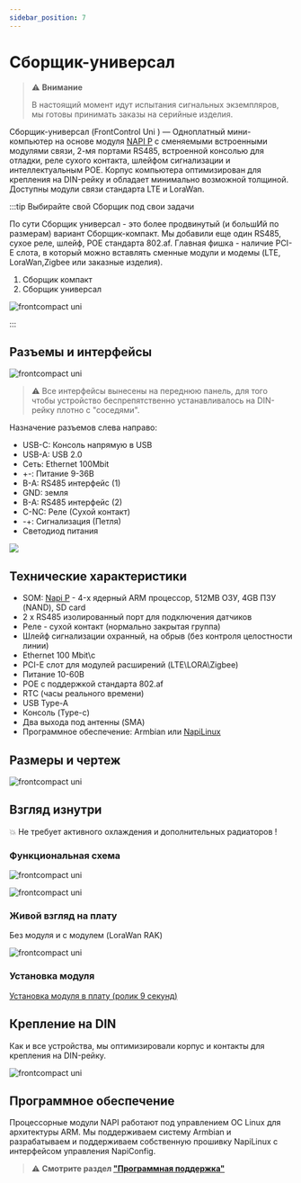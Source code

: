 ```yaml
---
sidebar_position: 7
---
```


# Сборщик-универсал

> :warning: **Внимание**
>
>В настоящий момент идут испытания сигнальных экземпляров, мы готовы принимать заказы на серийные изделия.

Сборщик-универсал (FrontControl Uni ) — Одноплатный мини-компьютер на основе модуля [NAPI P](../napi-intro.md) с сменяемыми встроенными модулями связи, 2-мя портами RS485, встроенной консолью для отладки, реле сухого контакта, шлейфом сигнализации и интеллектуальным POE. Корпус компьютера оптимизирован для крепления на DIN-рейку и обладает минимально возможной толщиной. Доступны модули связи стандарта LTE и LoraWan.


:::tip Выбирайте свой Сборщик под свои задачи

По сути Сборщик универсал - это более продвинутый (и большИй по размерам) вариант Сборщик-компакт. Мы добавили еще один RS485, сухое реле, шлейф, POE стандарта 802.af. Главная фишка -  наличие PCI-E слота, в который можно вставлять сменные модули и модемы (LTE, LoraWan,Zigbee или заказные изделия). 

1. Сборщик компакт
2. Сборщик универсал

![frontcompact uni](../img-u/compact-universal-1.jpg)

:::

## Разъемы и интерфейсы

![frontcompact uni](../img-u/live-1.png)

>:warning: Все интерфейсы вынесены на переднюю панель, для того чтобы устройство беспрепятственно устанавливалось на DIN-рейку плотно с "соседями". 

Назначение разъемов слева направо:

- USB-C: Консоль напрямую в USB
- USB-A: USB 2.0
- Сеть: Ethernet 100Mbit
- +-: Питание 9-36В
- B-A: RS485 интерфейс (1)
- GND: земля
- B-A: RS485 интерфейс (2)
- С-NC: Реле (Сухой контакт)
- -+: Сигнализация (Петля)
- Светодиод питания


![](../img-u/rend3.jpg)

## Технические характеристики

- SOM: [Napi P](../napi-intro.md) - 4-х ядерный ARM процессор, 512MB ОЗУ, 4GB ПЗУ (NAND), SD card
- 2 х RS485 изолированный порт для подключения датчиков
- Реле - сухой контакт (нормально закрытая группа)
- Шлейф сигнализации охранный, на обрыв (без контроля целостности линии)
- Ethernet 100 Mbit\с
- PCI-E слот для модулей расширений (LTE\LORA\Zigbee)
- Питание 10-60В 
- POE с поддержкой стандарта 802.af
- RTC (часы реального времени)
- USB Type-A
- Консоль (Type-c)
- Два выхода под антенны (SMA)
- Программное обеспечение: Armbian или [NapiLinux](http://napilinux.ru)

## Размеры и чертеж

![frontcompact uni](../img-u/dem1.png)

## Взгляд изнутри

:boom: Не требует активного охлаждения и дополнительных радиаторов !

### Функциональная схема

![frontcompact uni](../img-u/inside11.png)

![frontcompact uni](../img-u/inside2.png)

### Живой взгляд на плату

Без модуля и с модулем (LoraWan RAK)

![frontcompact uni](../img-u/inside6.jpg)

### Установка модуля

[Установка модуля в плату (ролик 9 секунд)](https://youtube.com/shorts/mpNN93IL4XM?si=aqUkFWMRa0a5Thg3)


## Крепление на DIN

Как и все устройства, мы оптимизировали корпус и контакты для крепления на DIN-рейку.

![frontcompact uni](../img-u/live-4-din.png)

## Программное обеспечение

Процессорные модули NAPI работают под управлением ОС Linux для архитектуры ARM. Мы поддерживаем систему Armbian и разрабатываем и поддерживаем собственную прошивку NapiLinux с интерфейсом управления NapiConfig.

>:warning: **Cмотрите раздел ["Программная поддержка"](/software)**